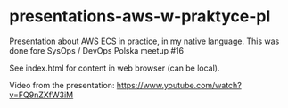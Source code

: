 # presentations-aws-w-praktyce-pl
Presentation about AWS ECS in practice, in my native language.
This was done fore SysOps / DevOps Polska meetup #16

See index.html for content in web browser (can be local).

Video from the presentation: https://www.youtube.com/watch?v=FQ9nZXfW3iM
